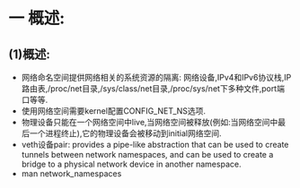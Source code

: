 # 一 概述:
## (1)概述:
- 网络命名空间提供网络相关的系统资源的隔离: 网络设备,IPv4和IPv6协议栈,IP路由表,/proc/net目录,/sys/class/net目录,/proc/sys/net下多种文件,port端口等等.
- 使用网络空间需要kernel配置CONFIG_NET_NS选项.
- 物理设备只能在一个网络空间中live,当网络空间被释放(例如:当网络空间中最后一个进程终止),它的物理设备会被移动到initial网络空间.
- veth设备pair: provides a pipe-like abstraction that can be used to create tunnels between network namespaces, and can be used to create a bridge to a physical network device in another namespace.
- man network_namespaces
